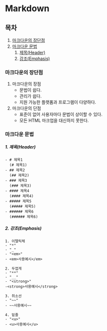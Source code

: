 # Markdown
## 목차
1. [마크다운의 장단점](https://github.com/hifrogie/Github/blob/main/markdown.md#%EB%A7%88%ED%81%AC%EB%8B%A4%EC%9A%B4%EC%9D%98-%EC%9E%A5%EB%8B%A8%EC%A0%90)
2. [마크다운 문법](https://github.com/hifrogie/Github/blob/main/markdown.md#%EB%A7%88%ED%81%AC%EB%8B%A4%EC%9A%B4-%EB%AC%B8%EB%B2%95)
    1. [제목(Header)](https://github.com/hifrogie/Github/blob/main/markdown.md#1-%EC%A0%9C%EB%AA%A9header)
    2. [강조(Emphasis)](https://github.com/hifrogie/Github/blob/main/markdown.md#2-%EA%B0%95%EC%A1%B0emphasis)
### 마크다운의 장단점
1. 마크다운의 장점
    - 문법이 쉽다.
    - 관리가 쉽다.
    - 지원 가능한 플랫폼과 프로그램이 다양하다.
2. 마크다운의 단점
    - 표준이 없어 사용자마다 문법이 상이할 수 있다.
    - 모든 HTML 마크업을 대신하지 못한다.
### 마크다운 문법
##### 1. 제목(Header)
    - # 제목1
      (# 제목1)
    - ## 제목2
      (## 제목2)
    - ### 제목3
      (### 제목3)
    - #### 제목4
      (#### 제목4)
    - ##### 제목5
      (##### 제목5)
    - ###### 제목6
      (###### 제목6)
##### 2. 강조(Emphasis)
    1. 이텔릭체
    - "*"
    - "_"
    - "<em>"
    - <em>사용예시</em>

    2. 두껍게
    - "**"
    - "__"
    - "<strong>"
    -<strong>사용예시</strong>

    3. 취소선
    - "~~"
    - ~~사용예시~~

    4. 밑줄
    - "<u>"
    - <u>사용예시</u>
